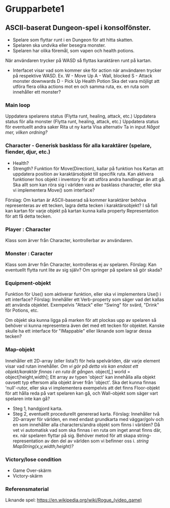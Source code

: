 # Grupparbete1
  
## ASCII-baserat Dungeon-spel i konsolfönster.
  
* Spelare som flyttar runt i en Dungeon för att hitta skatten.
* Spelaren ska undvika eller besegra monster.
* Spelaren har olika föremål, som vapen och health potions.
  
När användaren trycker på WASD så flyttas karaktären runt på kartan.
  
* Interfacet visar vad som kommer ske för action när användaren trycker på respektive WASD.
Ex.
W - Move Up
A - Wall, blocked
S - Attack monster downwards
D - Pick Up Health Potion
Ska det vara möjligt att utföra flera olika actions mot en och samma ruta, ex. en ruta som innehåller ett monster?
  
### Main loop
Uppdatera spelarens status (Flytta runt, healing, attack, etc.)
Uppdatera status för alla monster (Flytta runt, healing, attack, etc.)
Uppdatera status för eventuellt andra saker
Rita ut ny karta
Visa alternativ
Ta in input
*Något mer, vilken ordning?*
  
### Character - Generisk basklass för alla karaktärer (spelare, fiender, djur, etc.)
* Health?
* Strength?
Funktion för Move(Direction), kallar på funktion hos Kartan att uppdatera position av karaktärsobjekt till specifik ruta.
Kan aktivera funktioner hos objekt i inventory för att utföra andra handlingar än att gå.
Ska allt som kan röra sig i världen vara av basklass character, eller ska vi implementera Move() som interface?
  
Förslag:
Om kartan är ASCII-baserad så kommer karaktärer behöva representeras av ett tecken, lagra detta tecken i karaktärsobjekt?
I så fall kan kartan för varje objekt på kartan kunna kalla property Representation för att få detta tecken.

### Player : Character
Klass som ärver från Character, kontrollerbar av användaren.

### Monster : Caracter
Klass som ärver från Character, kontrolleras ej av spelaren.
Förslag: Kan eventuellt flytta runt lite av sig själv?
Om springer på spelare så gör skada?

### Equipment-objekt
Funktion för Use() som aktiverar funktion, eller ska vi implementera Use() i ett interface?
Förslag: Innehåller ett Verb-property som säger vad det kallas att använda objektet.
Exempelvis "Attack" eller "Swing" för svärd, "Drink" för Potions, etc.
  
Om objekt ska kunna ligga på marken för att plockas upp av spelaren så behöver vi kunna representera även det med ett tecken för objektet.
Kanske skulle ha ett interface för "IMappable" eller liknande som lagrar dessa tecken?
  
### Map-objekt
Innehåller ett 2D-array (eller lista?) för hela spelvärlden, där varje element visar vad rutan innehåller.
*Om vi gör på detta vis kan endast ett objekt/karaktär finnas i en ruta åt gången.*
object[,] world = object[height,width];
Ett array av typen 'object' kan innehålla alla objekt oavsett typ eftersom alla objekt ärver från 'object'.
Ska det kunna finnas 'null'-rutor, eller ska vi implementera exempelvis att det finns Floor-objekt för att hålla
reda på vart spelaren kan gå, och Wall-objekt som säger vart spelaren inte kan gå?
* Steg 1, handgjord karta.
* Steg 2, eventuellt procedurellt genererad karta.
Förslag: Innehåller två 2D-arrayer för världen, en med endast grundkarta med väggar/golv och en som innehåller alla characters/andra objekt som finns i världen?
Då vet vi automatisk vad som ska finnas i en ruta om inget annat finns där, ex. när spelaren flyttar på sig.
Behöver metod för att skapa string-representation av den del av världen som vi befinner oss i. *string MapString(x,y,width,height)?*
  
### Victory/lose condition 
* Game Over-skärm
* Victory-skärm
  
### Referensmaterial
Liknande spel: https://en.wikipedia.org/wiki/Rogue_(video_game)
  
